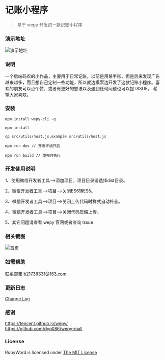 # 记账小程序
> 基于 wepy 开发的一款记账小程序

### 演示地址
![演示地址](https://github.com/yigger/jiezhang/raw/master/screenshots/qrcode.jpg)

### 说明
一个后端码农的小作品，主要用于日常记账，以前是用某手账，但是后来发现广告越来越多，而且想自己定制一些功能，所以就边摸索边开发了这款记账小程序。喜欢的朋友可以点个赞，或者有更好的想法以及遇到任何问题也可以提 ISSUE， 希望大家喜欢。

### 安装
```
npm install wepy-cli -g

npm install

cp src/utils/host.js.example src/utils/host.js

npm run dev // 开发环境开启

npm run build // 发布时执行
```

### 开发使用说明
1、使用微信开发者工具-->添加项目，项目目录请选择dist目录。

2、微信开发者工具-->项目-->关闭ES6转ES5。

3、微信开发者工具-->项目-->关闭上传代码时样式自动补全。

4、微信开发者工具-->项目-->关闭代码压缩上传。 

5、其它问题请查看 wepy 官网或者查询 Issue

### 相关截图
![首页](https://github.com/yigger/jiezhang/raw/master/screenshots/01.png)

### 如需帮助
联系邮箱 b21738331@163.com

### 更新日志
[Change Log](CHANGELOG.md)

### 感谢
https://tencent.github.io/wepy/  
https://github.com/dyq086/wepy-mall  


### License
RubyWord is licensed under [The MIT License](LICENSE)